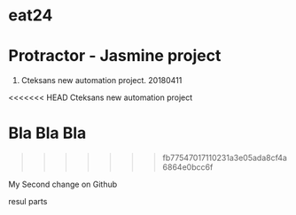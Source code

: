 # eat24 

# Protractor - Jasmine project

1. Cteksans new automation project. 20180411



<<<<<<< HEAD
Cteksans new automation project

Bla Bla Bla
=======
>>>>>>> fb77547017110231a3e05ada8cf4a6864e0bcc6f


My Second change on Github

resul parts